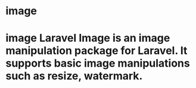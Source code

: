 # image
# image Laravel Image is an image manipulation package for Laravel. It supports basic image manipulations such as resize, watermark.
